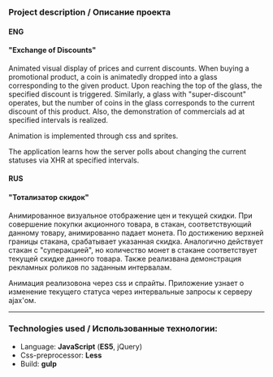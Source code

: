 ### Project description / Описание проекта

#### ENG
#### "Exchange of Discounts"
Animated visual display of prices and current discounts.
When buying a promotional product, a coin is animatedly dropped into a glass corresponding to the given product.
Upon reaching the top of the glass, the specified discount is triggered.
Similarly, a glass with "super-discount" operates, but the number of coins in the glass corresponds to the current discount of this product.
Also, the demonstration of commercials ad at specified intervals is realized.

Animation is implemented through css and sprites.

The application learns how the server polls about changing the current statuses via XHR at specified intervals.

#### RUS
#### "Тотализатор скидок"
Анимированное визуальное отображение цен и текущей скидки.
При совершение покупки акционного товара, в стакан, соответствующий данному товару, анимированно падает монета.
По достижению верхней границы стакана, срабатывает указанная скидка.
Аналогично действует стакан с "суперакцией", но количество монет в стакане соответствует текущей скидке данного товара.
Также реализвана демонстрация рекламных роликов по заданным интервалам.

Анимация реализовона через css и спрайты.
Приложение узнает о изменение текущего статуса через интервальные запросы к серверу ajax'ом.


---
### Technologies used / Использованные технологии:
- Language: **JavaScript** (**ES5**, jQuery)
- Css-preprocessor: **Less**
- Build: **gulp**

